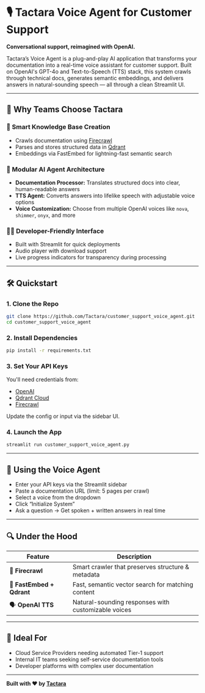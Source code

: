 # 🎙️ Tactara Voice Agent for Customer Support

**Conversational support, reimagined with OpenAI.**

Tactara’s Voice Agent is a plug-and-play AI application that transforms your documentation into a real-time voice assistant for customer support. Built on OpenAI's GPT-4o and Text-to-Speech (TTS) stack, this system crawls through technical docs, generates semantic embeddings, and delivers answers in natural-sounding speech — all through a clean Streamlit UI.

---

## 🚀 Why Teams Choose Tactara

### 🧠 Smart Knowledge Base Creation  
- Crawls documentation using [Firecrawl](https://firecrawl.dev/)  
- Parses and stores structured data in [Qdrant](https://qdrant.tech/)  
- Embeddings via FastEmbed for lightning-fast semantic search

### 🤖 Modular AI Agent Architecture  
- **Documentation Processor:** Translates structured docs into clear, human-readable answers  
- **TTS Agent:** Converts answers into lifelike speech with adjustable voice options  
- **Voice Customization:** Choose from multiple OpenAI voices like `nova`, `shimmer`, `onyx`, and more

### 🧑‍💻 Developer-Friendly Interface  
- Built with Streamlit for quick deployments  
- Audio player with download support  
- Live progress indicators for transparency during processing

---

## 🛠️ Quickstart

### 1. Clone the Repo

```bash
git clone https://github.com/Tactara/customer_support_voice_agent.git
cd customer_support_voice_agent
```

### 2. Install Dependencies

```bash
pip install -r requirements.txt
```

### 3. Set Your API Keys  
You'll need credentials from:
- [OpenAI](https://platform.openai.com/)
- [Qdrant Cloud](https://qdrant.tech/)
- [Firecrawl](https://firecrawl.dev/)

Update the config or input via the sidebar UI.

### 4. Launch the App

```bash
streamlit run customer_support_voice_agent.py
```

---

## 💬 Using the Voice Agent

- Enter your API keys via the Streamlit sidebar  
- Paste a documentation URL (limit: 5 pages per crawl)  
- Select a voice from the dropdown  
- Click “Initialize System”  
- Ask a question → Get spoken + written answers in real time

---

## 🔍 Under the Hood

| Feature | Description |
|--------|-------------|
| 🔗 **Firecrawl** | Smart crawler that preserves structure & metadata |
| 🧬 **FastEmbed + Qdrant** | Fast, semantic vector search for matching content |
| 🗣️ **OpenAI TTS** | Natural-sounding responses with customizable voices |

---

## 🧩 Ideal For

- Cloud Service Providers needing automated Tier-1 support  
- Internal IT teams seeking self-service documentation tools  
- Developer platforms with complex user documentation

---

**Built with ❤️ by [Tactara](https://www.tactara.ai)**
